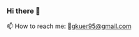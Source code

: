 ### Hi there 👋

<!--
**Gkuer/Gkuer** is a ✨ _special_ ✨ repository because its `README.md` (this file) appears on your GitHub profile.

Here are some ideas to get you started:

- ⚡ Fun fact: ...
-->
📫 How to reach me: gkuer95@gmail.com
